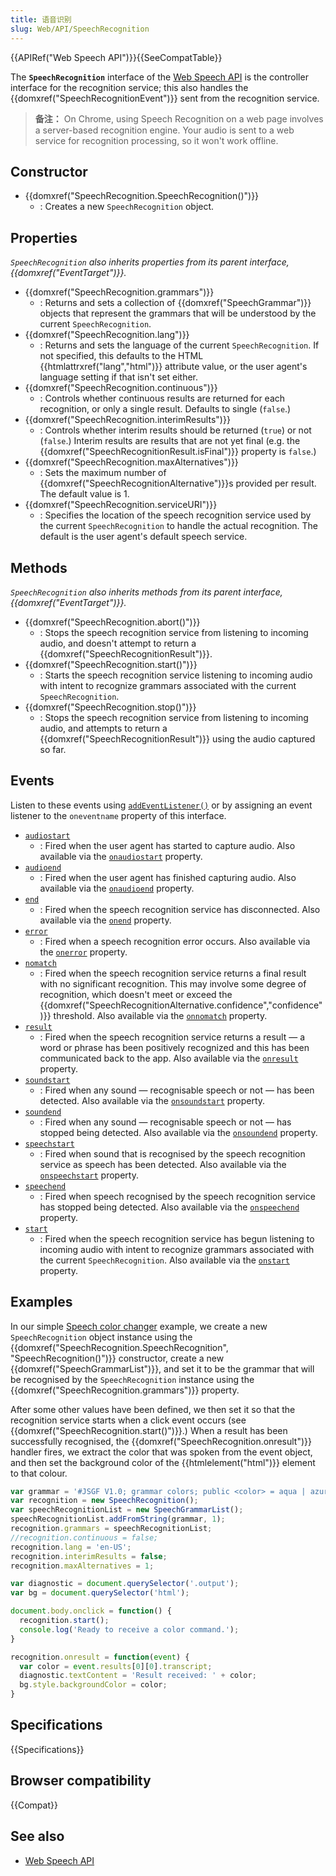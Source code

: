 ```yaml
---
title: 语音识别
slug: Web/API/SpeechRecognition
---
```


{{APIRef("Web Speech API")}}{{SeeCompatTable}}

The **`SpeechRecognition`** interface of the [Web Speech API](/zh-CN/docs/Web/API/Web_Speech_API) is the controller interface for the recognition service; this also handles the {{domxref("SpeechRecognitionEvent")}} sent from the recognition service.

> **备注：** On Chrome, using Speech Recognition on a web page involves a server-based recognition engine. Your audio is sent to a web service for recognition processing, so it won't work offline.

## Constructor

- {{domxref("SpeechRecognition.SpeechRecognition()")}}
  - : Creates a new `SpeechRecognition` object.

## Properties

_`SpeechRecognition` also inherits properties from its parent interface, {{domxref("EventTarget")}}._

- {{domxref("SpeechRecognition.grammars")}}
  - : Returns and sets a collection of {{domxref("SpeechGrammar")}} objects that represent the grammars that will be understood by the current `SpeechRecognition`.
- {{domxref("SpeechRecognition.lang")}}
  - : Returns and sets the language of the current `SpeechRecognition`. If not specified, this defaults to the HTML {{htmlattrxref("lang","html")}} attribute value, or the user agent's language setting if that isn't set either.
- {{domxref("SpeechRecognition.continuous")}}
  - : Controls whether continuous results are returned for each recognition, or only a single result. Defaults to single (`false`.)
- {{domxref("SpeechRecognition.interimResults")}}
  - : Controls whether interim results should be returned (`true`) or not (`false`.) Interim results are results that are not yet final (e.g. the {{domxref("SpeechRecognitionResult.isFinal")}} property is `false`.)
- {{domxref("SpeechRecognition.maxAlternatives")}}
  - : Sets the maximum number of {{domxref("SpeechRecognitionAlternative")}}s provided per result. The default value is 1.
- {{domxref("SpeechRecognition.serviceURI")}}
  - : Specifies the location of the speech recognition service used by the current `SpeechRecognition` to handle the actual recognition. The default is the user agent's default speech service.

## Methods

_`SpeechRecognition` also inherits methods from its parent interface, {{domxref("EventTarget")}}._

- {{domxref("SpeechRecognition.abort()")}}
  - : Stops the speech recognition service from listening to incoming audio, and doesn't attempt to return a {{domxref("SpeechRecognitionResult")}}.
- {{domxref("SpeechRecognition.start()")}}
  - : Starts the speech recognition service listening to incoming audio with intent to recognize grammars associated with the current `SpeechRecognition`.
- {{domxref("SpeechRecognition.stop()")}}
  - : Stops the speech recognition service from listening to incoming audio, and attempts to return a {{domxref("SpeechRecognitionResult")}} using the audio captured so far.

## Events

Listen to these events using [`addEventListener()`](/zh-CN/docs/Web/API/EventTarget/addEventListener) or by assigning an event listener to the `oneventname` property of this interface.

- [`audiostart`](/zh-CN/docs/Web/API/SpeechRecognition/audiostart_event)
  - : Fired when the user agent has started to capture audio.
    Also available via the [`onaudiostart`](/zh-CN/docs/Web/API/SpeechRecognition/onaudiostart) property.
- [`audioend`](/zh-CN/docs/Web/API/SpeechRecognition/audioend_event)
  - : Fired when the user agent has finished capturing audio.
    Also available via the [`onaudioend`](/zh-CN/docs/Web/API/SpeechRecognition/onaudioend) property.
- [`end`](/zh-CN/docs/Web/API/SpeechRecognition/end_event)
  - : Fired when the speech recognition service has disconnected.
    Also available via the [`onend`](/zh-CN/docs/Web/API/SpeechRecognition/onend) property.
- [`error`](/zh-CN/docs/Web/API/SpeechRecognition/error_event)
  - : Fired when a speech recognition error occurs.
    Also available via the [`onerror`](/zh-CN/docs/Web/API/SpeechRecognition/onerror) property.
- [`nomatch`](/zh-CN/docs/Web/API/SpeechRecognition/nomatch_event)
  - : Fired when the speech recognition service returns a final result with no significant recognition. This may involve some degree of recognition, which doesn't meet or exceed the {{domxref("SpeechRecognitionAlternative.confidence","confidence")}} threshold.
    Also available via the [`onnomatch`](/zh-CN/docs/Web/API/SpeechRecognition/onnomatch) property.
- [`result`](/zh-CN/docs/Web/API/SpeechRecognition/result_event)
  - : Fired when the speech recognition service returns a result — a word or phrase has been positively recognized and this has been communicated back to the app.
    Also available via the [`onresult`](/zh-CN/docs/Web/API/SpeechRecognition/onresult) property.
- [`soundstart`](/zh-CN/docs/Web/API/SpeechRecognition/soundstart_event)
  - : Fired when any sound — recognisable speech or not — has been detected.
    Also available via the [`onsoundstart`](/zh-CN/docs/Web/API/SpeechRecognition/onsoundstart) property.
- [`soundend`](/zh-CN/docs/Web/API/SpeechRecognition/soundend_event)
  - : Fired when any sound — recognisable speech or not — has stopped being detected.
    Also available via the [`onsoundend`](/zh-CN/docs/Web/API/SpeechRecognition/onsoundend) property.
- [`speechstart`](/zh-CN/docs/Web/API/SpeechRecognition/speechstart_event)
  - : Fired when sound that is recognised by the speech recognition service as speech has been detected.
    Also available via the [`onspeechstart`](/zh-CN/docs/Web/API/SpeechRecognition/onspeechstart) property.
- [`speechend`](/zh-CN/docs/Web/API/SpeechRecognition/speechend_event)
  - : Fired when speech recognised by the speech recognition service has stopped being detected.
    Also available via the [`onspeechend`](/zh-CN/docs/Web/API/SpeechRecognition/onspeechend) property.
- [`start`](/zh-CN/docs/Web/API/SpeechRecognition/start_event)
  - : Fired when the speech recognition service has begun listening to incoming audio with intent to recognize grammars associated with the current `SpeechRecognition`.
    Also available via the [`onstart`](/zh-CN/docs/Web/API/SpeechSynthesisUtterance/onstart) property.

## Examples

In our simple [Speech color changer](https://github.com/mdn/dom-examples/tree/main/web-speech-api/speech-color-changer) example, we create a new `SpeechRecognition` object instance using the {{domxref("SpeechRecognition.SpeechRecognition", "SpeechRecognition()")}} constructor, create a new {{domxref("SpeechGrammarList")}}, and set it to be the grammar that will be recognised by the `SpeechRecognition` instance using the {{domxref("SpeechRecognition.grammars")}} property.

After some other values have been defined, we then set it so that the recognition service starts when a click event occurs (see {{domxref("SpeechRecognition.start()")}}.) When a result has been successfully recognised, the {{domxref("SpeechRecognition.onresult")}} handler fires, we extract the color that was spoken from the event object, and then set the background color of the {{htmlelement("html")}} element to that colour.

```js
var grammar = '#JSGF V1.0; grammar colors; public <color> = aqua | azure | beige | bisque | black | blue | brown | chocolate | coral | crimson | cyan | fuchsia | ghostwhite | gold | goldenrod | gray | green | indigo | ivory | khaki | lavender | lime | linen | magenta | maroon | moccasin | navy | olive | orange | orchid | peru | pink | plum | purple | red | salmon | sienna | silver | snow | tan | teal | thistle | tomato | turquoise | violet | white | yellow ;'
var recognition = new SpeechRecognition();
var speechRecognitionList = new SpeechGrammarList();
speechRecognitionList.addFromString(grammar, 1);
recognition.grammars = speechRecognitionList;
//recognition.continuous = false;
recognition.lang = 'en-US';
recognition.interimResults = false;
recognition.maxAlternatives = 1;

var diagnostic = document.querySelector('.output');
var bg = document.querySelector('html');

document.body.onclick = function() {
  recognition.start();
  console.log('Ready to receive a color command.');
}

recognition.onresult = function(event) {
  var color = event.results[0][0].transcript;
  diagnostic.textContent = 'Result received: ' + color;
  bg.style.backgroundColor = color;
}
```

## Specifications

{{Specifications}}

## Browser compatibility

{{Compat}}

## See also

- [Web Speech API](/zh-CN/docs/Web/API/Web_Speech_API)

